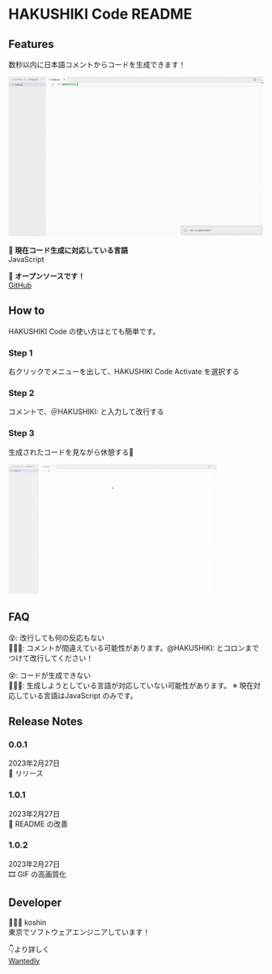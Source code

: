 # HAKUSHIKI Code README
## **Features**

数秒以内に日本語コメントからコードを生成できます！<br>

![GIF for introductions](movies/introductions.gif)

**🤖 現在コード生成に対応している言語**<br> 
JavaScript

**💫 オープンソースです！**<br>
[GitHub](https://github.com/koshin01/hakushiki_code)

## **How to**

HAKUSHIKI Code の使い方はとても簡単です。

### **Step 1**
右クリックでメニューを出して、HAKUSHIKI Code Activate を選択する
### **Step 2**
コメントで、＠HAKUSHIKI: と入力して改行する<br>
### **Step 3**
生成されたコードを見ながら休憩する🍩

![GIF for How to](movies/how_to.gif)


## **FAQ**

😵: 改行しても何の反応もない<br>
🧑🏻‍💻: コメントが間違えている可能性があります。@HAKUSHIKI: とコロンまでつけて改行してください！

😵: コードが生成できない<br>
🧑🏻‍💻: 生成しようとしている言語が対応していない可能性があります。
※ 現在対応している言語はJavaScript のみです。


## **Release Notes**

### 0.0.1
2023年2月27日<br>
🎉 リリース

### 1.0.1
2023年2月27日<br>
📝 README の改善

### 1.0.2
2023年2月27日<br>
🎞️ GIF の高画質化

## **Developer**
🧑🏻‍💻 koshin<br>
東京でソフトウェアエンジニアしています！

👇より詳しく<br>
[Wantedly](https://www.wantedly.com/id/koshin2001)

